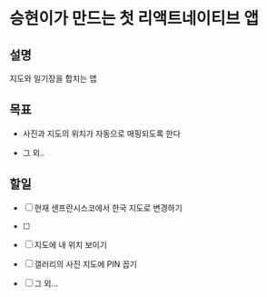 # 승현이가 만드는 첫 리액트네이티브 앱

## 설명

지도와 일기장을 합치는 앱

## 목표

- 사진과 지도의 위치가 자동으로 매핑되도록 한다

- 그 외..

## 할일

- [ ] 현재 샌프란시스코에서 한국 지도로 변경하기

- [ ] 

- [ ] 지도에 내 위치 보이기

- [ ] 갤러리의 사진 지도에 PIN 꼽기

- [ ] 그 외...

